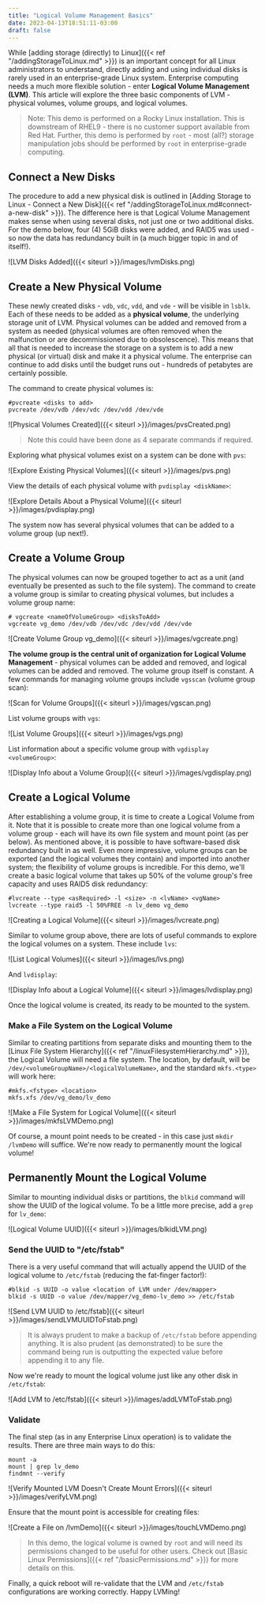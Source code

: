 ```yaml
---
title: "Logical Volume Management Basics"
date: 2023-04-13T18:51:11-03:00
draft: false 
---
```


While [adding storage (directly) to Linux]({{< ref "/addingStorageToLinux.md" >}}) is an important concept for all Linux administrators to understand, directly adding and using individual disks is rarely used in an enterprise-grade Linux system.  Enterprise computing needs a much more flexible solution - enter **Logical Volume Management (LVM)**.  This article will explore the three basic components of LVM - physical volumes, volume groups, and logical volumes.

> Note: This demo is performed on a Rocky Linux installation.  This is downstream of RHEL9 - there is no customer support available from Red Hat.  Further, this demo is performed by `root` - most (all?) storage manipulation jobs should be performed by `root` in enterprise-grade computing.

## Connect a New Disks

The procedure to add a new physical disk is outlined in [Adding Storage to Linux - Connect a New Disk]({{< ref "/addingStorageToLinux.md#connect-a-new-disk" >}}).  The difference here is that Logical Volume Management makes sense when using several disks, not just one or two additional disks.  For the demo below, four (4) 5GiB disks were added, and RAID5 was used - so now the data has redundancy built in (a much bigger topic in and of itself!).

![LVM Disks Added]({{< siteurl >}}/images/lvmDisks.png)

## Create a New Physical Volume

These newly created disks - `vdb`, `vdc`, `vdd`, and `vde` - will be visible in `lsblk`.  Each of these needs to be added as a **physical volume**, the underlying storage unit of LVM.  Physical volumes can be added and removed from a system as needed (physical volumes are often removed when the malfunction or are decommissioned due to obsolescence).  This means that all that is needed to increase the storage on a system is to add a new physical (or virtual) disk and make it a physical volume.  The enterprise can continue to add disks until the budget runs out - hundreds of petabytes are certainly possible.

The command to create physical volumes is:
``` shell
#pvcreate <disks to add>
pvcreate /dev/vdb /dev/vdc /dev/vdd /dev/vde
```

![Physical Volumes Created]({{< siteurl >}}/images/pvsCreated.png)

> Note this could have been done as 4 separate commands if required.

Exploring what physical volumes exist on a system can be done with `pvs`:

![Explore Existing Physical Volumes]({{< siteurl >}}/images/pvs.png)

View the details of each physical volume with `pvdisplay <diskName>`:

![Explore Details About a Physical Volume]({{< siteurl >}}/images/pvdisplay.png)

The system now has several physical volumes that can be added to a volume group (up next!).

## Create a Volume Group 

The physical volumes can now be grouped together to act as a unit (and eventually be presented as such to the file system).  The command to create a volume group is similar to creating physical volumes, but includes a volume group name:

``` shell
# vgcreate <nameOfVolumeGroup> <disksToAdd>
vgcreate vg_demo /dev/vdb /dev/vdc /dev/vdd /dev/vde
```

![Create Volume Group vg_demo]({{< siteurl >}}/images/vgcreate.png)

**The volume group is the central unit of organization for Logical Volume Management** - physical volumes can be added and removed, and logical volumes can be added and removed.  The volume group itself is constant. A few commands for managing volume groups include `vgsscan` (volume group scan):

![Scan for Volume Groups]({{< siteurl >}}/images/vgscan.png)

List volume groups with `vgs`:

![List Volume Groups]({{< siteurl >}}/images/vgs.png)

List information about a specific volume group with `vgdisplay <volumeGroup>`:

![Display Info about a Volume Group]({{< siteurl >}}/images/vgdisplay.png)

## Create a Logical Volume

After establishing a volume group, it is time to create a Logical Volume from it.  Note that it is possible to create more than one logical volume from a volume group - each will have its own file system and mount point (as per below).  As mentioned above, it is possible to have software-based disk redundancy built in as well.  Even more impressive, volume groups can be exported (and the logical volumes they contain) and imported into another system; the flexibility of volume groups is incredible.  For this demo, we'll create a basic logical volume that takes up 50% of the volume group's free capacity and uses RAID5 disk redundancy:

``` shell
#lvcreate --type <asRequired> -l <size> -n <lvName> <vgName>
lvcreate --type raid5 -l 50%FREE -n lv_demo vg_demo
```
![Creating a Logical Volume]({{< siteurl >}}/images/lvcreate.png)

Similar to volume group above, there are lots of useful commands to explore the logical volumes on a system.  These include `lvs`:

![List Logical Volumes]({{< siteurl >}}/images/lvs.png)

And `lvdisplay`:

![Display Info about a Logical Volume]({{< siteurl >}}/images/lvdisplay.png)

Once the logical volume is created, its ready to be mounted to the system.

### Make a File System on the Logical Volume

Similar to creating partitions from separate disks and mounting them to the [Linux File System Hierarchy]({{< ref "/linuxFilesystemHierarchy.md" >}}), the Logical Volume will need a file system.  The location, by default, will be `/dev/<volumeGroupName>/<logicalVolumeName>`, and the standard `mkfs.<type>` will work here:

``` shell
#mkfs.<fstype> <location>
mkfs.xfs /dev/vg_demo/lv_demo
```
![Make a File System for Logical Volume]({{< siteurl >}}/images/mkfsLVMDemo.png)

Of course, a mount point needs to be created - in this case just `mkdir /lvmDemo` will suffice.  We're now ready to permanently mount the logical volume!

## Permanently Mount the Logical Volume

Similar to mounting individual disks or partitions, the `blkid` command will show the UUID of the logical volume.  To be a little more precise, add a `grep` for `lv_demo`:

![Logical Volume UUID]({{< siteurl >}}/images/blkidLVM.png)

### Send the UUID to "/etc/fstab"

There is a very useful command that will actually append the UUID of the logical volume to `/etc/fstab` (reducing the fat-finger factor!):

``` shell
#blkid -s UUID -o value <location of LVM under /dev/mapper>
blkid -s UUID -o value /dev/mapper/vg_demo-lv_demo >> /etc/fstab
```
![Send LVM UUID to /etc/fstab]({{< siteurl >}}/images/sendLVMUUIDToFstab.png)

> It is always prudent to make a backup of `/etc/fstab` before appending anything.  It is also prudent (as demonstrated) to be sure the command being run is outputting the expected value before appending it to any file.

Now we're ready to mount the logical volume just like any other disk in `/etc/fstab`:

![Add LVM to /etc/fstab]({{< siteurl >}}/images/addLVMToFstab.png)

### Validate

The final step (as in any Enterprise Linux operation) is to validate the results.  There are three main ways to do this:

``` shell
mount -a
mount | grep lv_demo
findmnt --verify
```

![Verify Mounted LVM Doesn't Create Mount Errors]({{< siteurl >}}/images/verifyLVM.png)

Ensure that the mount point is accessible for creating files:

![Create a File on /lvmDemo]({{< siteurl >}}/images/touchLVMDemo.png)

> In this demo, the logical volume is owned by `root` and will need its permissions changed to be useful for other users.  Check out [Basic Linux Permissions]({{< ref "/basicPermissions.md"  >}}) for more details on this.

Finally, a quick reboot will re-validate that the LVM and `/etc/fstab` configurations are working correctly.  Happy LVMing!
